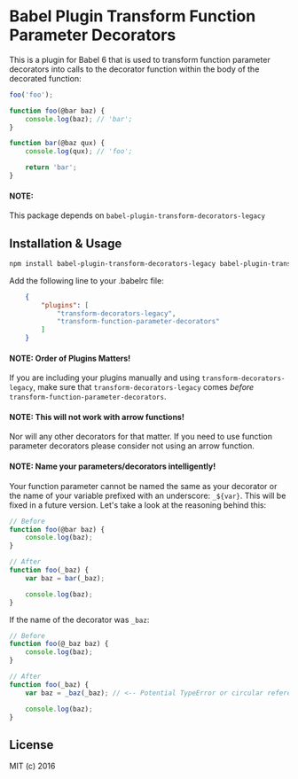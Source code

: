 # Babel Plugin Transform Function Parameter Decorators

This is a plugin for Babel 6 that is used to transform function parameter
decorators into calls to the decorator function within the body of the decorated
function:
```javascript
foo('foo');

function foo(@bar baz) {
    console.log(baz); // 'bar';
}

function bar(@baz qux) {
    console.log(qux); // 'foo';

    return 'bar';
}
```

#### NOTE:
This package depends on `babel-plugin-transform-decorators-legacy`

## Installation & Usage
```bash
npm install babel-plugin-transform-decorators-legacy babel-plugin-transform-function-parameter-decorators
```

Add the following line to your .babelrc file:

```json
    {
        "plugins": [
            "transform-decorators-legacy",
            "transform-function-parameter-decorators"
        ]
    }
```

#### NOTE: Order of Plugins Matters!
If you are including your plugins manually and using `transform-decorators-legacy`, make sure that `transform-decorators-legacy` comes *before* `transform-function-parameter-decorators`.

#### NOTE: This will not work with arrow functions!
Nor will any other decorators for that matter. If you need to use function parameter decorators please consider not using an arrow function.

#### NOTE: Name your parameters/decorators intelligently!
Your function parameter cannot be named the same as your decorator or the name of your variable prefixed with an underscore: `_${var}`. This will be fixed in a future version. Let's take a look at the reasoning behind this:
```javascript
// Before
function foo(@bar baz) {
    console.log(baz);
}

// After
function foo(_baz) {
    var baz = bar(_baz);

    console.log(baz);
}
```
If the name of the decorator was `_baz`:
```javascript
// Before
function foo(@_baz baz) {
    console.log(baz);
}

// After
function foo(_baz) {
    var baz = _baz(_baz); // <-- Potential TypeError or circular reference

    console.log(baz);
}
```

## License
MIT (c) 2016